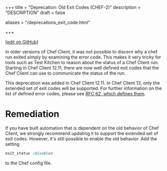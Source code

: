 +++
title = "Deprecation: Old Exit Codes (CHEF-2)"
description = "DESCRIPTION"
draft = false

aliases = "/deprecations_exit_code.html"


  
    
    
    
    
+++    

[\[edit on
GitHub\]](https://github.com/chef/chef-web-docs/blob/master/chef_master/source/deprecations_exit_code.rst)

<meta name="robots" content="noindex">

In older versions of Chef Client, it was not possible to discern why a
chef run exited simply by examining the error code. This makes it very
tricky for tools such as Test Kitchen to reason about the status of a
Chef Client run. Starting in Chef Client 12.11, there are now well
defined exit codes that the Chef Client can use to communicate the
status of the run.

This deprecation was added in Chef Client 12.11. In Chef Client 13, only
the extended set of exit codes will be supported. For further
information on the list of defined error codes, please see [RFC 62,
which defines
them](https://github.com/chef/chef-rfc/blob/master/rfc062-exit-status.md).

Remediation
===========

If you have built automation that is dependent on the old behavior of
Chef Client, we strongly recommend updating it to support the extended
set of exit codes. However, it's still possible to enable the old
behavior. Add the setting

``` ruby
exit_status :disabled
```

to the Chef config file.

